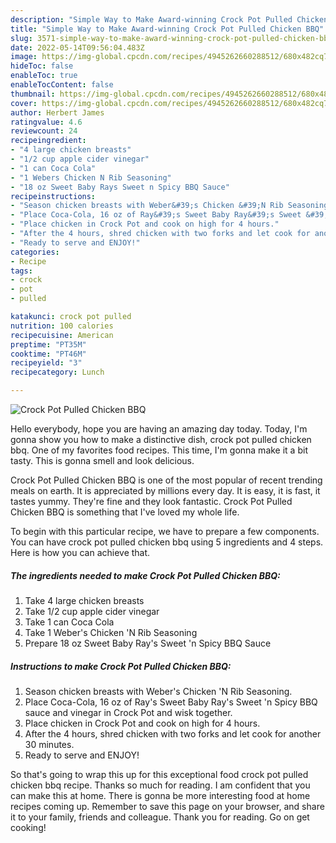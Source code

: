 ```yaml
---
description: "Simple Way to Make Award-winning Crock Pot Pulled Chicken BBQ"
title: "Simple Way to Make Award-winning Crock Pot Pulled Chicken BBQ"
slug: 3571-simple-way-to-make-award-winning-crock-pot-pulled-chicken-bbq
date: 2022-05-14T09:56:04.483Z
image: https://img-global.cpcdn.com/recipes/4945262660288512/680x482cq70/crock-pot-pulled-chicken-bbq-recipe-main-photo.jpg
hideToc: false
enableToc: true
enableTocContent: false
thumbnail: https://img-global.cpcdn.com/recipes/4945262660288512/680x482cq70/crock-pot-pulled-chicken-bbq-recipe-main-photo.jpg
cover: https://img-global.cpcdn.com/recipes/4945262660288512/680x482cq70/crock-pot-pulled-chicken-bbq-recipe-main-photo.jpg
author: Herbert James
ratingvalue: 4.6
reviewcount: 24
recipeingredient:
- "4 large chicken breasts"
- "1/2 cup apple cider vinegar"
- "1 can Coca Cola"
- "1 Webers Chicken N Rib Seasoning"
- "18 oz Sweet Baby Rays Sweet n Spicy BBQ Sauce"
recipeinstructions:
- "Season chicken breasts with Weber&#39;s Chicken &#39;N Rib Seasoning."
- "Place Coca-Cola, 16 oz of Ray&#39;s Sweet Baby Ray&#39;s Sweet &#39;n Spicy BBQ sauce and vinegar in Crock Pot and wisk together."
- "Place chicken in Crock Pot and cook on high for 4 hours."
- "After the 4 hours, shred chicken with two forks and let cook for another 30 minutes."
- "Ready to serve and ENJOY!"
categories:
- Recipe
tags:
- crock
- pot
- pulled

katakunci: crock pot pulled 
nutrition: 100 calories
recipecuisine: American
preptime: "PT35M"
cooktime: "PT46M"
recipeyield: "3"
recipecategory: Lunch

---
```



![Crock Pot Pulled Chicken BBQ](https://img-global.cpcdn.com/recipes/4945262660288512/680x482cq70/crock-pot-pulled-chicken-bbq-recipe-main-photo.jpg)

Hello everybody, hope you are having an amazing day today. Today, I'm gonna show you how to make a distinctive dish, crock pot pulled chicken bbq. One of my favorites food recipes. This time, I'm gonna make it a bit tasty. This is gonna smell and look delicious.

Crock Pot Pulled Chicken BBQ is one of the most popular of recent trending meals on earth. It is appreciated by millions every day. It is easy, it is fast, it tastes yummy. They're fine and they look fantastic. Crock Pot Pulled Chicken BBQ is something that I've loved my whole life.




To begin with this particular recipe, we have to prepare a few components. You can have crock pot pulled chicken bbq using 5 ingredients and 4 steps. Here is how you can achieve that.

<!--inarticleads1-->

##### The ingredients needed to make Crock Pot Pulled Chicken BBQ:

1. Take 4 large chicken breasts
1. Take 1/2 cup apple cider vinegar
1. Take 1 can Coca Cola
1. Take 1 Weber&#39;s Chicken &#39;N Rib Seasoning
1. Prepare 18 oz Sweet Baby Ray&#39;s Sweet &#39;n Spicy BBQ Sauce




<!--inarticleads2-->

##### Instructions to make Crock Pot Pulled Chicken BBQ:

1. Season chicken breasts with Weber&#39;s Chicken &#39;N Rib Seasoning.
1. Place Coca-Cola, 16 oz of Ray&#39;s Sweet Baby Ray&#39;s Sweet &#39;n Spicy BBQ sauce and vinegar in Crock Pot and wisk together.
1. Place chicken in Crock Pot and cook on high for 4 hours.
1. After the 4 hours, shred chicken with two forks and let cook for another 30 minutes.
1. Ready to serve and ENJOY!



So that's going to wrap this up for this exceptional food crock pot pulled chicken bbq recipe. Thanks so much for reading. I am confident that you can make this at home. There is gonna be more interesting food at home recipes coming up. Remember to save this page on your browser, and share it to your family, friends and colleague. Thank you for reading. Go on get cooking!

